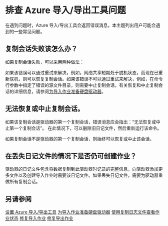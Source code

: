 <properties
    pageTitle="排查 Azure 导入/导出工具问题 | Azure"
    description="了解用户在使用导入/导出工具时遇到的常见问题及其解决方法。"
    author="renashahmsft"
    manager="aungoo"
    editor="tysonn"
    services="storage"
    documentationcenter="" />  

<tags
    ms.assetid="b91ca5eb-c557-460a-9afc-0590b38471f9"
    ms.service="storage"
    ms.workload="storage"
    ms.tgt_pltfrm="na"
    ms.devlang="na"
    ms.topic="article"
    ms.date="05/25/2015"
    wacn.date="12/29/2016"
    ms.author="renash" />  


# 排查 Azure 导入/导出工具问题
在遇到问题时，Azure 导入/导出工具会返回错误消息。本主题列出用户可能会遇到的一些常见问题。
  
## 复制会话失败该怎么办？  
 如果复制会话失败，可以采用两种做法：
  
 如果该错误可以通过重试来解决，例如，网络共享短期处于脱机状态，而现在已重新联机，则可以恢复复制会话。如果该错误不可以通过重试来解决，例如，在命令行参数中指定了错误的源文件目录，则需要中止复制会话。有关恢复和中止复制会话的详细信息，请参阅[为导入作业准备硬盘驱动器](/documentation/articles/storage-import-export-tool-preparing-hard-drives-import-v1/)。
  
## 无法恢复或中止复制会话。  
 如果该复制会话是驱动器的第一个复制会话，错误消息应会指出：“无法恢复或中止第一个复制会话”。 在此情况下，可以删除旧日记文件，然后重新运行该命令。
  
 如果复制会话不是驱动器的第一个复制会话，则始终可以恢复或中止该会话。
  
## 在丢失日记文件的情况下是否仍可创建作业？  
 驱动器的日记文件包含将数据复制到此驱动器时记录的完整信息，向驱动器添加更多文件以及创建导入作业时需要该日记文件。如果丢失日记文件，需要为驱动器重做所有复制会话。
  
## 另请参阅  
 [设置 Azure 导入/导出工具](/documentation/articles/storage-import-export-tool-setup-v1/)
 [为导入作业准备硬盘驱动器](/documentation/articles/storage-import-export-tool-preparing-hard-drives-import-v1/)
 [使用复制日志文件查看作业状态](/documentation/articles/storage-import-export-tool-reviewing-job-status-v1/)
 [修复导入作业](/documentation/articles/storage-import-export-tool-repairing-an-import-job-v1/)
 [修复导出作业](/documentation/articles/storage-import-export-tool-repairing-an-export-job-v1/)

<!---HONumber=Mooncake_1226_2016-->